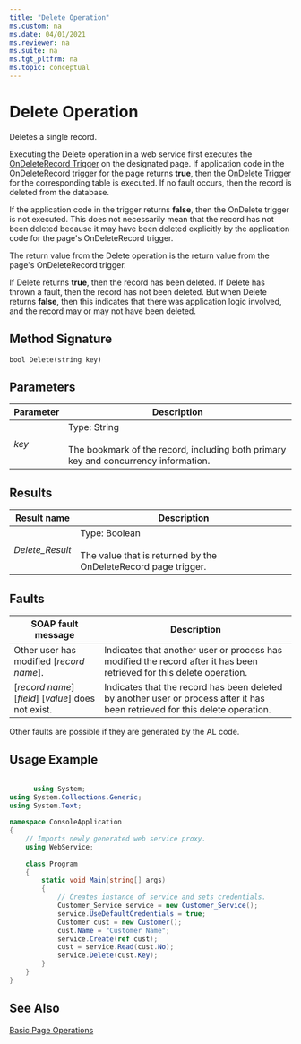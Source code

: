 ```yaml
---
title: "Delete Operation"
ms.custom: na
ms.date: 04/01/2021
ms.reviewer: na
ms.suite: na
ms.tgt_pltfrm: na
ms.topic: conceptual
---
```

# Delete Operation
Deletes a single record.  
  
 Executing the Delete operation in a web service first executes the [OnDeleteRecord Trigger](../developer/triggers-auto/page/devenv-OnDeleteRecord-page-Trigger.md) on the designated page. If application code in the OnDeleteRecord trigger for the page returns **true**, then the [OnDelete Trigger](../developer/triggers-auto/table/devenv-OnDelete-table-Trigger.md) for the corresponding table is executed. If no fault occurs, then the record is deleted from the database.  
  
 If the application code in the trigger returns **false**, then the OnDelete trigger is not executed. This does not necessarily mean that the record has not been deleted because it may have been deleted explicitly by the application code for the page's OnDeleteRecord trigger.  
  
 The return value from the Delete operation is the return value from the page's OnDeleteRecord trigger.  
  
 If Delete returns **true**, then the record has been deleted. If Delete has thrown a fault, then the record has not been deleted. But when Delete returns **false**, then this indicates that there was application logic involved, and the record may or may not have been deleted.  
  
## Method Signature  
 `bool Delete(string key)`  
  
## Parameters  
  
|Parameter|Description|  
|---------------|-----------------|  
|*key*|Type: String<br /><br /> The bookmark of the record, including both primary key and concurrency information.|  
  
## Results  
  
|Result name|Description|  
|-----------------|-----------------|  
|*Delete\_Result*|Type: Boolean<br /><br /> The value that is returned by the OnDeleteRecord page trigger.|  
  
## Faults  
  
|SOAP fault message|Description|  
|------------------------|-----------------|  
|Other user has modified \[*record name*\].|Indicates that another user or process has modified the record after it has been retrieved for this delete operation.|  
|\[*record name*\] \[*field*\] \[*value*\] does not exist.|Indicates that the record has been deleted by another user or process after it has been retrieved for this delete operation.|  
  
 Other faults are possible if they are generated by the AL code.  
  
## Usage Example  
  
```c#  
  
      using System;  
using System.Collections.Generic;  
using System.Text;  
  
namespace ConsoleApplication  
{  
    // Imports newly generated web service proxy.  
    using WebService;   
  
    class Program  
    {  
        static void Main(string[] args)  
        {  
            // Creates instance of service and sets credentials.  
            Customer_Service service = new Customer_Service();  
            service.UseDefaultCredentials = true;  
            Customer cust = new Customer();  
            cust.Name = "Customer Name";  
            service.Create(ref cust);  
            cust = service.Read(cust.No);  
            service.Delete(cust.Key);  
        }  
    }  
}  
```  
  
## See Also  
 [Basic Page Operations](Basic-Page-Operations.md)